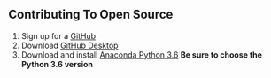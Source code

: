 ## Contributing To Open Source

1. Sign up for a [GitHub](https://github.com/join?source=header-home)
2. Download [GitHub Desktop](https://desktop.github.com/)
3. Download and install [Anaconda Python 3.6](https://www.continuum.io/downloads#windows) **Be sure to choose the Python 3.6 version**